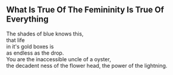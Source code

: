 What Is True Of The Femininity Is True Of Everything
----------------------------------------------------
The shades of blue knows this,  
that life  
in it's gold boxes is  
as endless as the drop.  
You are the inaccessible uncle of a oyster,  
the decadent ness of the flower head, the power of the lightning.  
